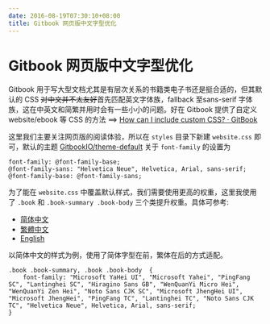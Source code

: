 ```yaml
---
date: 2016-08-19T07:30:10+08:00
title: Gitbook 网页版中文字型优化
---
```


# Gitbook 网页版中文字型优化

Gitbook 用于写大型文档尤其是有层次关系的书籍类电子书还是挺合适的，但其默认的 CSS ~~对中文并不太友好~~首先匹配英文字体族，fallback 至sans-serif 字体族，这在中英文和简繁并用时会有一些小小的问题。好在 Gitbook 提供了自定义 website/ebook 等 CSS 的方法 ==> [How can I include custom CSS? · GitBook](https://help.gitbook.com/content/how-can-i-include-css.html)

这里我们主要关注网页版的阅读体验，所以在 `styles` 目录下新建 `website.css` 即可，默认的主题 [GitbookIO/theme-default](https://github.com/GitbookIO/theme-default) 关于 `font-family` 的设置为
```
font-family: @font-family-base;
@font-family-sans: "Helvetica Neue", Helvetica, Arial, sans-serif;
@font-family-base: @font-family-sans;
```
为了能在 `website.css` 中覆盖默认样式，我们需要使用更高的权重，这里我使用了 `.book` 和 `.book-summary .book-body` 三个类提升权重。具体可参考:
- [简体中文](https://github.com/billryan/algorithm-exercise/blob/master/zh-hans/styles/website.css)
- [繁體中文](https://github.com/billryan/algorithm-exercise/blob/master/zh-tw/styles/website.css)
- [English](https://github.com/billryan/algorithm-exercise/blob/master/en/styles/website.css)

以简体中文的样式为例，使用了简体字型在前，繁体在后的方式适配。
```
.book .book-summary, .book .book-body  {
    font-family: "Microsoft YaHei UI", "Microsoft Yahei", "PingFang SC", "Lantinghei SC", "Hiragino Sans GB", "WenQuanYi Micro Hei", "WenQuanYi Zen Hei", "Noto Sans CJK SC", "Microsoft JhengHei UI", "Microsoft JhengHei", "PingFang TC", "Lantinghei TC", "Noto Sans CJK TC", "Helvetica Neue", Helvetica, Arial, sans-serif;
}
```